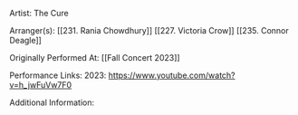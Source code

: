 Artist: The Cure

  

Arranger(s): [[231. Rania Chowdhury]] [[227. Victoria Crow]] [[235. Connor Deagle]]

  

Originally Performed At: [[Fall Concert 2023]]

  

Performance Links:
2023: https://www.youtube.com/watch?v=h_jwFuVw7F0

  

Additional Information:
